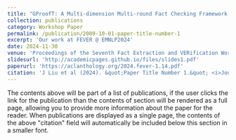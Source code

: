 ```yaml
---
title: "GProofT: A Multi-dimension Multi-round Fact Checking Framework Based on Claim Fact Extraction"
collection: publications
category: Workshop Paper
permalink: /publication/2009-10-01-paper-title-number-1
excerpt: 'Our work at FEVER @ EMNLP2024'
date: 2024-11-30
venue: 'Proceedings of the Seventh Fact Extraction and VERification Workshop (FEVER)'
slidesurl: 'http://academicpages.github.io/files/slides1.pdf'
paperurl: 'https://aclanthology.org/2024.fever-1.14.pdf'
citation: 'J Liu et al (2024). &quot;Paper Title Number 1.&quot; <i>Journal 1</i>. 1(1).'
---
```


The contents above will be part of a list of publications, if the user clicks the link for the publication than the contents of section will be rendered as a full page, allowing you to provide more information about the paper for the reader. When publications are displayed as a single page, the contents of the above "citation" field will automatically be included below this section in a smaller font.
